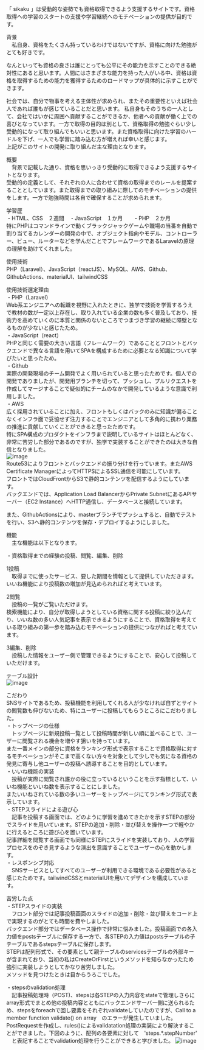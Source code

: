 「 sikaku 」は受動的な姿勢でも資格取得できるよう支援するサイトです。資格取得への学習のスタートの支援や学習継続へのモチベーションの提供が目的です。  

背景　  
　私自身、資格をたくさん持っているわけではないですが、資格に向けた勉強がとても好きです。  

なんといっても資格の良さは誰にとっても公平にその能力を示すことのできる絶対性にあると思います。人間にはさまざまな能力を持った人がいる中、資格は資格を取得するための能力を獲得するためのロードマップが具体的に示すことができます。  

社会では、自分で物事を考える主体性が求められ、またその重要性といえば社会人であれば誰もが感じていることだと思います。  私自身もそのうちの一人として、会社ではいかに周囲へ貢献することができるか、他者への貢献が働く上での喜びとなっています。一方で取得の目的は別として、資格取得の勉強ぐらい少し受動的になって取り組んでもいいと思います。また資格取得に向けた学習のハードルを下げ、一人でも学習に踏み込む方が増えれば幸いと感じます。  
上記がこのサイトの開発に取り組んだ主な理由となります。  


概要　  
　背景で記載した通り、資格を思いっきり受動的に取得できるよう支援するサイトとなります。  
受動的の定義として、それぞれの人に合わせて資格の取得までのレールを提案することとしています。また取得までの取り組みに際してのモチベーションの提供をします。一方で勉強時間は各自で確保することが求められます。  


学習歴  
・HTML、CSS　２週間　・JavaScript　１か月　　・PHP　２か月  
特にPHPはコマンドラインで動くブラックジャックゲームや職場の当番を自動で割り当てるカレンダーの開発の中で、オブジェクト指向やモデル、コントローラー、ビュー、ルーターなどを学んだことでフレームワークであるLaravelの原理の理解を助けてくれました。


使用技術  
PHP（Laravel）、JavaScript（reactJS）、MySQL、AWS、Github、GithubActions、materialUI、tailwindCSS


使用技術選定理由  
・PHP（Laravel）  
Web系エンジニアへの転職を視野に入れたときに、独学で技術を学習するうえで教材の数が一定以上存在し、取り入れている企業の数も多く普及しており、技術力を高めていくのに本質と関係のないところでつまづき学習の継続に障壁となるものが少ないと感じたため。  
・JavaScript（react）  
PHPと同じく需要の大きい言語（フレームワーク）であることとフロントとバックエンドで異なる言語を用いてSPAを構成するために必要となる知識について学びたいと思ったため。  
・Github  
実際の開発現場のチーム開発でよく用いられていると思ったためです。個人での開発でありましたが、開発用ブランチを切って、プッシュし、プルリクエストを作成してマージすることで疑似的にチームのなかで開発しているような意識で利用しました。  
・AWS  
広く採用されていることに加え、フロントもしくはバックのみに知識が偏ることなくインフラ面で妥協せず注力することでエンジニアとして多角的に携わり業務の推進に貢献していくことができると思ったためです。  
特にSPA構成のプロダクトをインフラまで説明しているサイトはほとんどなく、非常に苦労した部分であるのですが、独学で実装することができたのは大きな自信となりました。  
![image](https://github.com/yudestiny/sikaku/assets/145823448/76fcd918-e72a-4509-b570-5c9d3d7acadd)  
Route53によりフロントとバックエンドの振り分けを行っています。またAWS Certificate ManagerによってHTTPSによるSSL通信を可能にしています。  
フロントではCloudFrontからS3で静的コンテンツを配信するようにしています。  
バックエンドでは、Application Load BalancerからPrivate SubnetにあるAPIサーバー（EC2 Instance）へHTTP通信し、データベースと接続しています。  
  
また、GithubActionsにより、masterブランチでプッシュすると、自動でテストを行い、S3へ静的コンテンツを保存・デプロイするようにしました。  


機能  
　主な機能は以下となります。  


・資格取得までの経験の投稿、閲覧、編集、削除  


1投稿  
　取得までに使ったサービス、要した期間を情報として提供していただきます。  
いいね機能により投稿数の増加が見込められればと考えています。  


2閲覧  
　投稿の一覧がご覧いただけます。  
検索機能により、自分が取得しようとしている資格に関する投稿に絞り込んだり、いいね数の多い人気記事を表示できるようにすることで、資格取得を考えている取り組みの第一歩を踏み込むモチベーションの提供につながればと考えています。  


3編集、削除  
　投稿した情報をユーザー側で管理できるようにすることで、安心して投稿していただけます。  


テーブル設計  
![image](https://github.com/yudestiny/sikaku/assets/145823448/3c470500-0fde-4028-8c88-dc35978e0243)  



こだわり  
SNSサイトであるため、投稿機能を利用してくれる人が少なければ自ずとサイトの閲覧数も伸びないため、特にユーザーに投稿してもらうところにこだわりました。  
・トップページの仕様  
　トップページに新規投稿一覧として投稿時間が新しい順に並べることで、ユーザーに閲覧される機会を増やす狙いを持っています。  
また一番メインの部分に資格をランキング形式で表示することで資格取得に対するモチベーションがそこまで高くない方々を対象として少しでも気になる資格の発見に寄与し他ユーザーの投稿へ誘導することを目的としています。  
・いいね機能の実装  
　投稿が実際に閲覧され誰かの役に立っているということを示す指標として、いいね機能といいね数を表示することにしました。  
またいいねされている数の多いユーザーをトップページにてランキング形式で表示しています。  
・STEPスライドによる遊び心  
　記事を投稿する画面では、どのように学習を進めてきたかを示すSTEPの部分でスライドを用いています。STEPの追加・削除・並び替えを操作一つで軽やかに行えるところに遊び心を置いています。  
記事詳細を閲覧する画面でも同様にSTEPにスライドを実装しており、人の学習プロセスをのぞき見するような演出を意識することでユーザーの心を動かします。  
・レスポンシブ対応  
　SNSサービスとしてすべてのユーザーが利用できる環境である必要性があると感じたためです。tailwindCSSとmaterialUIを用いてデザインを構成しています。  


苦労した点  
・STEPスライドの実装  
　フロント部分では記事投稿画面のスライドの追加・削除・並び替えをコード上で実現するのがとても時間を費やしました。  
 バックエンド部分ではデータベース操作で非常に悩みました。投稿画面での各入力値をpostsテーブルに保存する一方で、各STEPの入力値はpostsテーブルの子テーブルであるstepsテーブルに保存します。  
 STEPは配列形式で、その要素として親テーブルのservicesテーブルの外部キーが含まれており、当初の私はCreateOrFirstというメソッドを知らなかったため強引に実装しようとしてかなり苦労しました。  
 メソッドを見つけたときは目からうろこでした。


 ・stepsのvalidation処理  
 　記事投稿処理時（POST)、stepsは各STEPの入力内容をstateで管理しさらにarray形式でまとめ他の投稿内容とともにバックエンドサーバー側に送られるため、stepsをforeachで回し要素をそれぞれvalidateしていたのですが、Call to a member function validate() on array　のエラーが発生していました。  
  PostRequestを作成し、rules()によるvalidatation処理の実装により解決することができました。下図のように、配列の各要素に対して　'steps.*.stepNumber' 　と表記することでvalidation処理を行うことができると学びました。 
  ![image](https://github.com/yudestiny/sikaku/assets/145823448/3534ca37-807c-4d6b-92ca-fda836d30d4e)

